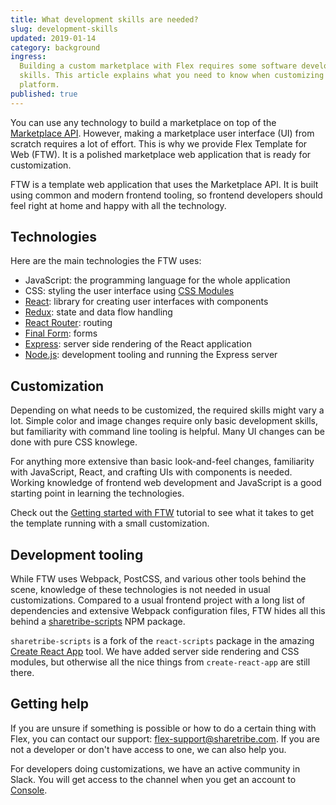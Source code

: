 ```yaml
---
title: What development skills are needed?
slug: development-skills
updated: 2019-01-14
category: background
ingress:
  Building a custom marketplace with Flex requires some software development
  skills. This article explains what you need to know when customizing the
  platform.
published: true
---
```


You can use any technology to build a marketplace on top of the
[Marketplace API](/background/concepts/#marketplace-api). However, making a
marketplace user interface (UI) from scratch requires a lot of effort. This is
why we provide Flex Template for Web (FTW). It is a polished marketplace web
application that is ready for customization.

FTW is a template web application that uses the Marketplace API. It is built
using common and modern frontend tooling, so frontend developers should feel
right at home and happy with all the technology.

## Technologies

Here are the main technologies the FTW uses:

- JavaScript: the programming language for the whole application
- CSS: styling the user interface using
  [CSS Modules](https://github.com/css-modules/css-modules)
- [React](https://reactjs.org/): library for creating user interfaces with
  components
- [Redux](https://redux.js.org/): state and data flow handling
- [React Router](https://reacttraining.com/react-router/): routing
- [Final Form](https://github.com/final-form/final-form): forms
- [Express](https://expressjs.com/): server side rendering of the React
  application
- [Node.js](https://nodejs.org/): development tooling and running the Express
  server

## Customization

Depending on what needs to be customized, the required skills might vary a lot.
Simple color and image changes require only basic development skills, but
familiarity with command line tooling is helpful. Many UI changes can be done
with pure CSS knowlege.

For anything more extensive than basic look-and-feel changes, familiarity with
JavaScript, React, and crafting UIs with components is needed. Working knowledge
of frontend web development and JavaScript is a good starting point in learning
the technologies.

Check out the [Getting started with FTW](/tutorials/getting-started-with-ftw/)
tutorial to see what it takes to get the template running with a small
customization.

## Development tooling

While FTW uses Webpack, PostCSS, and various other tools behind the scene,
knowledge of these technologies is not needed in usual customizations. Compared
to a usual frontend project with a long list of dependencies and extensive
Webpack configuration files, FTW hides all this behind a
[sharetribe-scripts](https://www.npmjs.com/package/sharetribe-scripts) NPM
package.

`sharetribe-scripts` is a fork of the `react-scripts` package in the amazing
[Create React App](https://github.com/facebook/create-react-app) tool. We have
added server side rendering and CSS modules, but otherwise all the nice things
from `create-react-app` are still there.

## Getting help

If you are unsure if something is possible or how to do a certain thing with
Flex, you can contact our support:
[flex-support@sharetribe.com](mailto:flex-support@sharetribe.com). If you are
not a developer or don't have access to one, we can also help you.

For developers doing customizations, we have an active community in Slack. You
will get access to the channel when you get an account to
[Console](/background/concepts/#console).
